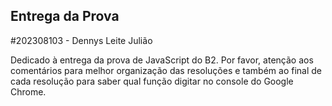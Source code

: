 ## Entrega da Prova
#202308103 - Dennys Leite Julião

Dedicado à entrega da prova de JavaScript do B2. Por favor, atenção aos comentários para melhor organização das resoluções e também ao final de cada resolução para saber qual função digitar no console do Google Chrome.
